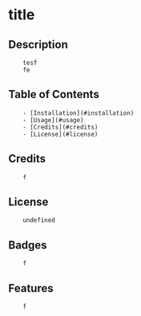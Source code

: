 # title 

## Description
        tesf
        fe
        
         

## Table of Contents
        - [Installation](#installation)
        - [Usage](#usage)
        - [Credits](#credits)
        - [License](#license)
         

 

 

## Credits
        f
         

## License
        undefined
         

## Badges
        f
         

## Features
        f
         

 

